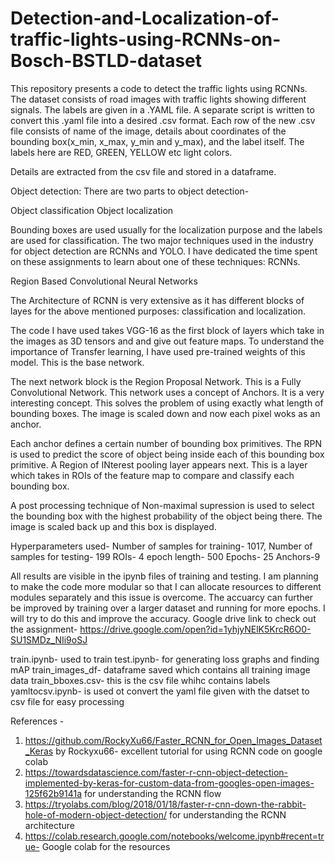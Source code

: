 # Detection-and-Localization-of-traffic-lights-using-RCNNs-on-Bosch-BSTLD-dataset
This repository presents a code to detect the traffic lights using RCNNs. The dataset consists of road images with traffic lights showing different signals. The labels are given in a .YAML file. A separate script is written to convert this .yaml file into a desired .csv format. Each row of the new .csv file consists of name of the image, details about coordinates of the bounding box(x_min, x_max, y_min and y_max), and the label itself. The labels here are RED, GREEN, YELLOW etc light colors.

Details are extracted from the csv file and stored in a dataframe. 

Object detection: There are two parts to object detection-

Object classification
Object localization

Bounding boxes are used usually for the localization purpose and the labels are used for classification. The two major techniques used in the industry for object detection are RCNNs and YOLO. I have dedicated the time spent on these assignments to learn about one of these techniques: RCNNs.

Region Based Convolutional Neural Networks

The Architecture of RCNN is very extensive as it has different blocks of layes for the above mentioned purposes: classification and localization.

The code I have used takes VGG-16 as the first block of layers which take in the images as 3D tensors and and give out feature maps. To understand the importance of Transfer learning, I have used pre-trained weights of this model. This is the base network.

The next network block is the Region Proposal Network. This is a Fully Convolutional Network. This network uses a concept of Anchors. It is a very interesting concept. This solves the problem of using exactly what length of bounding boxes. The image is scaled down and now each pixel woks as an anchor.

Each anchor defines a certain number of bounding box primitives. The RPN is used to predict the score of object being inside each of this bounding box primitive. A Region of INterest pooling layer appears next. This is a layer which takes in ROIs of the feature map to compare and classify each bounding box.

A post processing technique of Non-maximal supression is used to select the bounding box with the highest probability of the object being there. The image is scaled back up and this box is displayed.

Hyperparameters used- Number of samples for training- 1017, Number of samples for testing- 199 ROIs- 4 epoch length- 500 Epochs- 25 Anchors-9

All results are visible in the ipynb files of training and testing. I am planning to make the code more modular so that I can allocate resources to different modules separately and this issue is overcome. The accuarcy can further be improved by training over a larger dataset and running for more epochs. I will try to do this and improve the accuracy.
Google drive link to check out the assignment- https://drive.google.com/open?id=1yhjyNElK5KrcR6O0-SU1SMDz_NIi9oSJ

train.ipynb- used to train
test.ipynb- for generating loss graphs and finding mAP
train_images_df- dataframe saved which contains all training image data
train_bboxes.csv- this is the csv file whihc contains labels
yamltocsv.ipynb- is used ot convert the yaml file given with the datset to csv file for easy processing

References -

1. https://github.com/RockyXu66/Faster_RCNN_for_Open_Images_Dataset_Keras by Rockyxu66- excellent tutorial for using RCNN code on google colab
2. https://towardsdatascience.com/faster-r-cnn-object-detection-implemented-by-keras-for-custom-data-from-googles-open-images-125f62b9141a for understanding the RCNN flow
3. https://tryolabs.com/blog/2018/01/18/faster-r-cnn-down-the-rabbit-hole-of-modern-object-detection/ for understanding the RCNN architecture
4. https://colab.research.google.com/notebooks/welcome.ipynb#recent=true- Google colab for the resources
